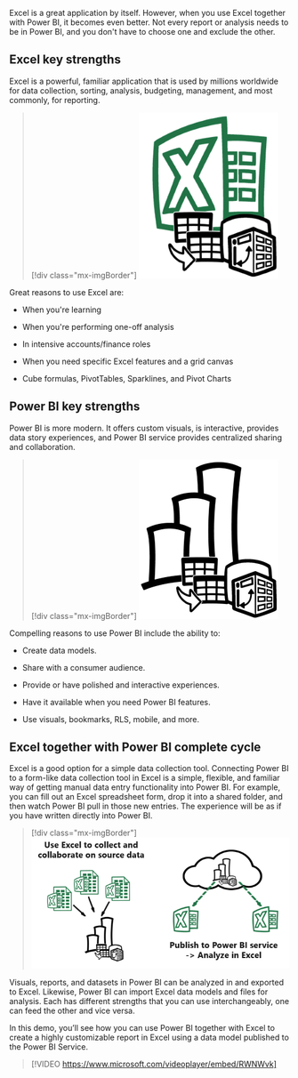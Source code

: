 Excel is a great application by itself. However, when you use Excel together with Power BI, it becomes even better. Not every report or analysis needs to be in Power BI, and you don't have to choose one and exclude the other.

## Excel key strengths

Excel is a powerful, familiar application that is used by millions worldwide for data collection, sorting, analysis, budgeting, management, and most commonly, for reporting.

> [!div class="mx-imgBorder"]
> [![Diagram for Excel strengths.](../media/excel-strengths.png)](../media/excel-strengths.png#lightbox)

Great reasons to use Excel are:

-   When you're learning

-   When you're performing one-off analysis

-   In intensive accounts/finance roles

-   When you need specific Excel features and a grid canvas

-   Cube formulas, PivotTables, Sparklines, and Pivot Charts

## Power BI key strengths

Power BI is more modern. It offers custom visuals, is interactive, provides data story experiences, and Power BI service provides centralized sharing and collaboration.

> [!div class="mx-imgBorder"]
> [![Diagram for Power BI strengths.](../media/power-bi-strengths.png)](../media/power-bi-strengths.png#lightbox)

Compelling reasons to use Power BI include the ability to:

-   Create data models.

-   Share with a consumer audience.

-   Provide or have polished and interactive experiences.

-   Have it available when you need Power BI features.

-   Use visuals, bookmarks, RLS, mobile, and more.

## Excel together with Power BI complete cycle

Excel is a good option for a simple data collection tool. Connecting Power BI to a form-like data collection tool in Excel is a simple, flexible, and familiar way of getting manual data entry functionality into Power BI. For example, you can fill out an Excel spreadsheet form, drop it into a shared folder, and then watch Power BI pull in those new entries. The experience will be as if you have written directly into Power BI.

> [!div class="mx-imgBorder"]
> [![Diagram of Excel as a data input for Power BI and Power BI as the output through Analyze in Excel.](../media/input-output.png)](../media/input-output.png#lightbox)

Visuals, reports, and datasets in Power BI can be analyzed in and exported to Excel. Likewise, Power BI can import Excel data models and files for analysis. Each has different strengths that you can use interchangeably, one can feed the other and vice versa.

In this demo, you’ll see how you can use Power BI together with Excel to create a highly customizable report  in Excel using a data model published to the Power BI Service.

> [!VIDEO https://www.microsoft.com/videoplayer/embed/RWNWvk]